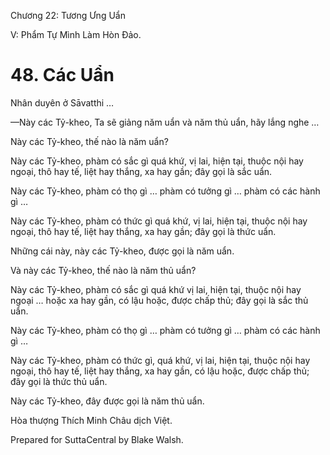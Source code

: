  

Chương 22: Tương Ưng Uẩn

V: Phẩm Tự Mình Làm Hòn Ðảo.

# 48\. Các Uẩn

Nhân duyên ở Sāvatthi …

—Này các Tỷ-kheo, Ta sẽ giảng năm uẩn và năm thủ uẩn, hãy lắng nghe …

Này các Tỷ-kheo, thế nào là năm uẩn?

Này các Tỷ-kheo, phàm có sắc gì quá khứ, vị lai, hiện tại, thuộc nội hay ngoại, thô hay tế, liệt hay thắng, xa hay gần; đây gọi là sắc uẩn.

Này các Tỷ-kheo, phàm có thọ gì … phàm có tưởng gì … phàm có các hành gì …

Này các Tỷ-kheo, phàm có thức gì quá khứ, vị lai, hiện tại, thuộc nội hay ngoại, thô hay tế, liệt hay thắng, xa hay gần; đây gọi là thức uẩn.

Những cái này, này các Tỷ-kheo, được gọi là năm uẩn.

Và này các Tỷ-kheo, thế nào là năm thủ uẩn?

Này các Tỷ-kheo, phàm có sắc gì quá khứ vị lai, hiện tại, thuộc nội hay ngoại … hoặc xa hay gần, có lậu hoặc, được chấp thủ; đây gọi là sắc thủ uẩn.

Này các Tỷ-kheo, phàm có thọ gì … phàm có tưởng gì … phàm có các hành gì …

Này các Tỷ-kheo, phàm có thức gì, quá khứ, vị lai, hiện tại, thuộc nội hay ngoại, thô hay tế, liệt hay thắng, xa hay gần, có lậu hoặc, được chấp thủ; đây gọi là thức thủ uẩn.

Này các Tỷ-kheo, đây được gọi là năm thủ uẩn.

Hòa thượng Thích Minh Châu dịch Việt.

Prepared for SuttaCentral by Blake Walsh.
